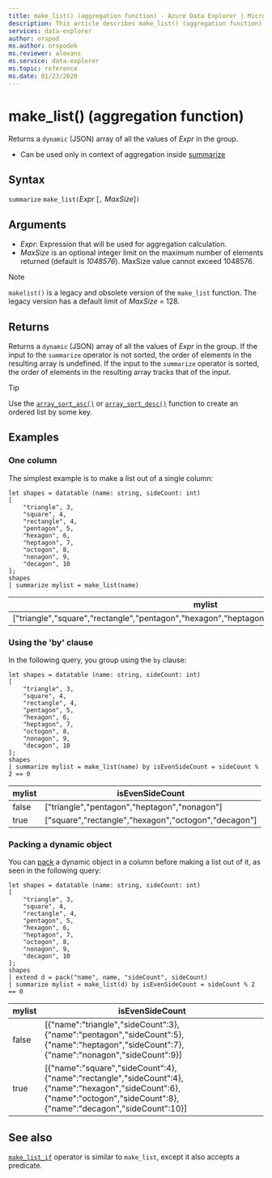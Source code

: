 ```yaml
---
title: make_list() (aggregation function) - Azure Data Explorer | Microsoft Docs
description: This article describes make_list() (aggregation function) in Azure Data Explorer.
services: data-explorer
author: orspod
ms.author: orspodek
ms.reviewer: alexans
ms.service: data-explorer
ms.topic: reference
ms.date: 01/23/2020
---
```

# make_list() (aggregation function)

Returns a `dynamic` (JSON) array of all the values of *Expr* in the group.

* Can be used only in context of aggregation inside [summarize](summarizeoperator.md)

## Syntax

`summarize` `make_list(`*Expr* [`,` *MaxSize*]`)`

## Arguments

* *Expr*: Expression that will be used for aggregation calculation.
* *MaxSize* is an optional integer limit on the maximum number of elements returned (default is *1048576*). MaxSize value cannot exceed 1048576.

> [!NOTE]
> `makelist()` is a legacy and obsolete version of the `make_list` function. The legacy version has a default limit of *MaxSize* = 128.

## Returns

Returns a `dynamic` (JSON) array of all the values of *Expr* in the group.
If the input to the `summarize` operator is not sorted, the order of elements in the resulting array is undefined.
If the input to the `summarize` operator is sorted, the order of elements in the resulting array tracks that of the input.

> [!TIP]
> Use the [`array_sort_asc()`](./arraysortascfunction.md) or [`array_sort_desc()`](./arraysortdescfunction.md) function to create an ordered list by some key.

## Examples

### One column

The simplest example is to make a list out of a single column:

```kusto
let shapes = datatable (name: string, sideCount: int)
[
    "triangle", 3,
    "square", 4,
    "rectangle", 4,
    "pentagon", 5,
    "hexagon", 6,
    "heptagon", 7,
    "octogon", 8,
    "nonagon", 9,
    "decagon", 10
];
shapes
| summarize mylist = make_list(name)
```

|mylist|
|---|
|["triangle","square","rectangle","pentagon","hexagon","heptagon","octogon","nonagon","decagon"]|

### Using the 'by' clause

In the following query, you group using the `by` clause:

```kusto
let shapes = datatable (name: string, sideCount: int)
[
    "triangle", 3,
    "square", 4,
    "rectangle", 4,
    "pentagon", 5,
    "hexagon", 6,
    "heptagon", 7,
    "octogon", 8,
    "nonagon", 9,
    "decagon", 10
];
shapes
| summarize mylist = make_list(name) by isEvenSideCount = sideCount % 2 == 0
```

|mylist|isEvenSideCount|
|---|---|
|false|["triangle","pentagon","heptagon","nonagon"]|
|true|["square","rectangle","hexagon","octogon","decagon"]|

### Packing a dynamic object

You can [pack](./packfunction.md) a dynamic object in a column before making a list out of it, as seen in the following query:

```kusto
let shapes = datatable (name: string, sideCount: int)
[
    "triangle", 3,
    "square", 4,
    "rectangle", 4,
    "pentagon", 5,
    "hexagon", 6,
    "heptagon", 7,
    "octogon", 8,
    "nonagon", 9,
    "decagon", 10
];
shapes
| extend d = pack("name", name, "sideCount", sideCount)
| summarize mylist = make_list(d) by isEvenSideCount = sideCount % 2 == 0
```

|mylist|isEvenSideCount|
|---|---|
|false|[{"name":"triangle","sideCount":3},{"name":"pentagon","sideCount":5},{"name":"heptagon","sideCount":7},{"name":"nonagon","sideCount":9}]|
|true|[{"name":"square","sideCount":4},{"name":"rectangle","sideCount":4},{"name":"hexagon","sideCount":6},{"name":"octogon","sideCount":8},{"name":"decagon","sideCount":10}]|

## See also

[`make_list_if`](./makelistif-aggfunction.md) operator is similar to `make_list`, except it also accepts a predicate.
